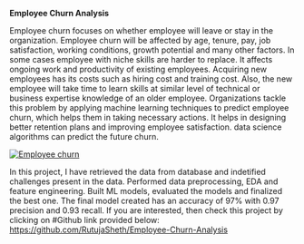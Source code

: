 **Employee Churn Analysis**

Employee churn focuses on whether employee will leave or stay in the organization. 
Employee churn  will be affected by age, tenure, pay, job satisfaction, working conditions, growth potential and many other factors. In some cases employee with niche skills are harder to replace. It affects ongoing work and productivity of existing employees. Acquiring new employees has its costs such as hiring cost and training cost. Also, the new employee will take time to learn skills at similar level of technical or business expertise knowledge of an older employee. Organizations tackle this problem by applying machine learning techniques to predict employee churn, which helps them in taking necessary actions. 
It helps in designing better retention plans and improving employee satisfaction. data science algorithms can predict the future churn.

[![Employee churn](https://projects.accredian.com/capstone2/hr.png "Employee churn")](http://https://projects.accredian.com/capstone2/hr.png "Employee churn")

In this project, I have retrieved the data from database and indetified challenges present in the data. Performed data preprocessing, EDA and feature engineering. Built ML models, evaluated the models and finalized the best one. The final model created has an accuracy of 97% with 0.97 precision and 0.93 recall.
If you are interested, then check this project by clicking on #Github link provided below:  
https://github.com/RutujaSheth/Employee-Churn-Analysis
